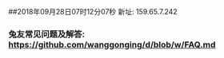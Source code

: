 ##2018年09月28日07时12分07秒 新址: 159.65.7.242
### 兔友常见问题及解答: https://github.com/wanggonging/d/blob/w/FAQ.md
